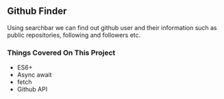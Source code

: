 ## Github Finder

Using searchbar we can find out github user and their information such as public repositories, following and followers etc.

### Things Covered On This Project

- ES6+
- Async await
- fetch
- Github API
